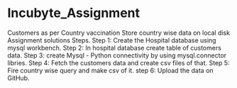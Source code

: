 # Incubyte_Assignment
Customers as per Country vaccination
Store country wise data on local disk Assignment solutions Steps. 
Step 1: Create the Hospital database using mysql workbench.
Step 2: In hospital database create table of customers data.
Step 3: create Mysql - Python connectivity by using mysql.connector libries.
Step 4: Fetch the customers data and create csv files of that.
Step 5: Fire country wise query and make csv of it.
step 6: Upload the data on GitHub.
